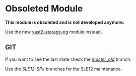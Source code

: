 Obsoleted Module
================

**This module is obsoleted and is not developed anymore.**

Use the new [yast2-storage-ng](https://github.com/yast/yast-storage-ng) module instead.


GIT
---

If you want to see the last state check the [*master_old*](../tree/master_old) branch.

Use the *SLE12-SPx* branches for the SLE12 maintenance.

